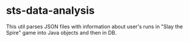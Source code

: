 # sts-data-analysis
This util parses JSON files with information about user's runs in "Slay the Spire" game into Java objects and then in DB.
